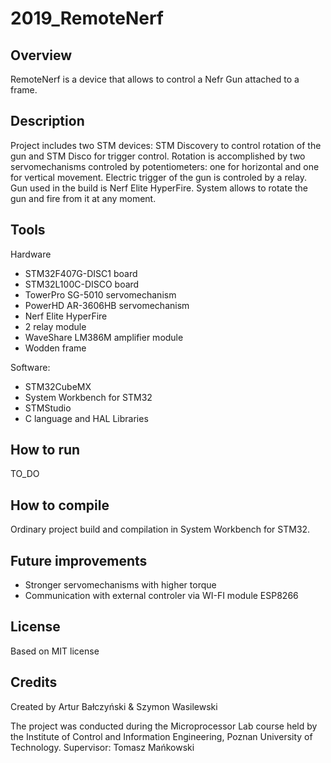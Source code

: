 # 2019_RemoteNerf

## Overview
RemoteNerf is a device that allows to control a Nefr Gun attached to a frame.

## Description
Project includes two STM devices: STM Discovery to control rotation of the gun and STM Disco for trigger control. Rotation is accomplished by two servomechanisms controled by potentiometers: one for horizontal and one for vertical movement. Electric trigger of the gun is controled by a relay. Gun used in the build is Nerf Elite HyperFire. System allows to rotate the gun and fire from it at any moment.

## Tools
Hardware
* STM32F407G-DISC1 board
* STM32L100C-DISCO board
* TowerPro SG-5010 servomechanism
* PowerHD AR-3606HB servomechanism
* Nerf Elite HyperFire
* 2 relay module
* WaveShare LM386M amplifier module
* Wodden frame

Software: 
* STM32CubeMX
* System Workbench for STM32
* STMStudio
* C language and HAL Libraries 

## How to run 
TO_DO

## How to compile 
Ordinary project build and compilation in System Workbench for STM32. 

## Future improvements 
* Stronger servomechanisms with higher torque
* Communication with external controler via WI-FI module ESP8266

## License
Based on MIT license

## Credits
Created by Artur Bałczyński & Szymon Wasilewski 

The project was conducted during the Microprocessor Lab course held by the Institute of Control and Information Engineering, Poznan University of Technology. Supervisor: Tomasz Mańkowski
